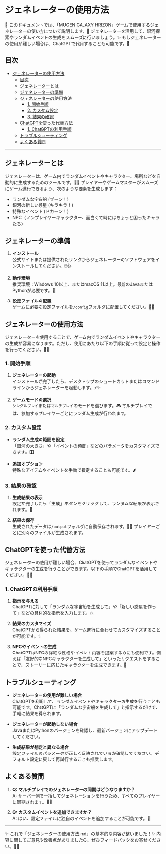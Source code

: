 # ジェネレーターの使用方法

🚀 このドキュメントでは、「MUGEN GALAXY HRIZON」ゲームで使用するジェネレーターの使い方について説明します。🌌 ジェネレーターを活用して、銀河探索やランダムイベントの生成をスムーズに行いましょう。✨ もしジェネレーターの使用が難しい場合は、ChatGPTで代用することも可能です。🤖

## 目次

- [ジェネレーターの使用方法](#ジェネレーターの使用方法)
  - [目次](#目次)
  - [ジェネレーターとは](#ジェネレーターとは)
  - [ジェネレーターの準備](#ジェネレーターの準備)
  - [ジェネレーターの使用方法](#ジェネレーターの使用方法-1)
    - [1. 開始手順](#1-開始手順)
    - [2. カスタム設定](#2-カスタム設定)
    - [3. 結果の確認](#3-結果の確認)
  - [ChatGPTを使った代替方法](#chatgptを使った代替方法)
    - [1. ChatGPTの利用手順](#1-chatgptの利用手順)
  - [トラブルシューティング](#トラブルシューティング)
  - [よくある質問](#よくある質問)

---

## ジェネレーターとは

ジェネレーターは、ゲーム内でランダムイベントやキャラクター、場所などを自動的に生成するためのツールです。🎲✨ プレイヤーやゲームマスターがスムーズにゲーム進行できるよう、次のような要素を生成します：

- ランダムな宇宙船 (ブーン！)
- 銀河の新しい惑星 (キラキラ！)
- 特殊なイベント (ドカーン！)
- NPC（ノンプレイヤーキャラクター、面白くて時にはちょっと困ったキャラたち）

## ジェネレーターの準備

1. **インストール**  
   公式サイトまたは提供されたリンクからジェネレーターのソフトウェアをインストールしてください。🖱️👍

2. **動作環境**  
   推奨環境：Windows 10以上、またはmacOS 11以上。最新のJavaまたはPythonが必要です。🔧

3. **設定ファイルの配置**  
   ゲームに必要な設定ファイルを`/config`フォルダに配置してください。📁✨

## ジェネレーターの使用方法

ジェネレーターを使用することで、ゲーム内でランダムイベントやキャラクターの生成が容易になります。ただし、使用にあたり以下の手順に従って設定と操作を行ってください。🔄✨

### 1. 開始手順

1. **ジェネレーターの起動**  
   インストールが完了したら、デスクトップのショートカットまたはコマンドラインからジェネレーターを起動します。⚡️✨

2. **ゲームモードの選択**  
   `シングルプレイ`または`マルチプレイ`のモードを選びます。🎮 マルチプレイでは、参加するプレイヤーごとにランダム生成が行われます。

### 2. カスタム設定

- **ランダム生成の範囲を設定**  
  「銀河の大きさ」や「イベントの頻度」などのパラメータをカスタマイズできます。🎛️

- **追加オプション**  
  特殊なアイテムやイベントを手動で指定することも可能です。🌶️

### 3. 結果の確認

1. **生成結果の表示**  
   設定が完了したら「生成」ボタンをクリックして、ランダムな結果が表示されます。🎉

2. **結果の保存**  
   生成されたデータは`/output`フォルダに自動保存されます。💾✨ プレイヤーごとに別々のファイルが生成されます。

## ChatGPTを使った代替方法

ジェネレーターの使用が難しい場合、ChatGPTを使ってランダムなイベントやキャラクターの生成を行うことができます。以下の手順でChatGPTを活用してください。🤖✨

### 1. ChatGPTの利用手順

1. **指示を与える**  
   ChatGPTに対して「ランダムな宇宙船を生成して」や「新しい惑星を作って」などの具体的な指示を入力します。💥

2. **結果のカスタマイズ**  
   ChatGPTから得られた結果を、ゲーム進行に合わせてカスタマイズすることが可能です。✨

3. **NPCやイベントの生成**  
   ChatGPTはNPCの詳細な性格やイベント内容を提案するのにも便利です。例えば「友好的なNPCキャラクターを生成して」といったリクエストをすることで、ストーリーに応じたキャラクターを生成できます。🎉

## トラブルシューティング

- **ジェネレーターの使用が難しい場合**  
  ChatGPTを利用して、ランダムイベントやキャラクターの生成を行うことも可能です。ChatGPTに「ランダムな宇宙船を生成して」と指示するだけで、手軽に結果を得られます。

- **ジェネレーターが起動しない場合**  
  JavaまたはPythonのバージョンを確認し、最新バージョンにアップデートしてください。

- **生成結果が想定と異なる場合**  
  設定ファイルのパラメータが正しく反映されているか確認してください。デフォルト設定に戻して再試行することも推奨します。

## よくある質問

1. **Q: マルチプレイでのジェネレーターの同期はどうなりますか？**  
   A: サーバー側で一括してジェネレーションを行うため、すべてのプレイヤーに同期されます。🔄✨

2. **Q: カスタムイベントを追加できますか？**  
   A: はい、設定ファイルに独自のイベントを追加することが可能です。🌈

---

✨ これで「ジェネレーターの使用方法.md」の基本的な内容が整いました！✨ 内容に関してご意見や改善点がありましたら、ぜひフィードバックをお寄せください。🚀💡